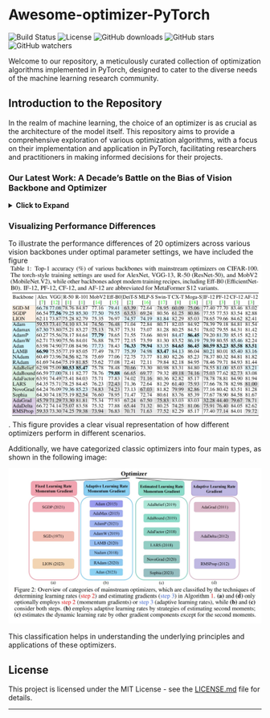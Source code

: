 # Awesome-optimizer-PyTorch

![Build Status](https://img.shields.io/badge/build-passing-brightgreen)
![License](https://img.shields.io/badge/license-MIT-blue)
![GitHub downloads](https://img.shields.io/github/downloads/tianshijing/Awesome-optimizers/total)
![GitHub stars](https://img.shields.io/github/stars/tianshijing/Awesome-optimizers.svg?style=social&label=Star)
![GitHub watchers](https://img.shields.io/github/watchers/tianshijing/Awesome-optimizers.svg?style=social&label=Watch)

Welcome to our repository, a meticulously curated collection of optimization algorithms implemented in PyTorch, designed to cater to the diverse needs of the machine learning research community.

## Introduction to the Repository

In the realm of machine learning, the choice of an optimizer is as crucial as the architecture of the model itself. This repository aims to provide a comprehensive exploration of various optimization algorithms, with a focus on their implementation and application in PyTorch, facilitating researchers and practitioners in making informed decisions for their projects.

### Our Latest Work: A Decade’s Battle on the Bias of Vision Backbone and Optimizer

<details>
<summary><strong>Click to Expand</strong></summary>

<h3>A Decade’s Battle on the Bias of Vision Backbone and Optimizer</h3>

The past decade has witnessed rapid progress in vision backbones and an evolution of deep optimizers from SGD to Adam variants. This paper, for the first time, delves into the relationship between vision network design and optimizer selection. We conduct comprehensive benchmarking studies on mainstream vision backbones and widely-used optimizers, revealing an intriguing phenomenon termed backbone-optimizer coupling bias (BOCB). Notably, classical ConvNets, such as VGG and ResNet, exhibit a marked co-dependency with SGD, while modern architectures, including ViTs and ConvNeXt, demonstrate a strong coupling with optimizers with adaptive learning rates like AdamW. More importantly, we uncover the adverse impacts of BOCB on popular backbones in real-world practice, such as additional tuning time and resource overhead, which indicates the remaining challenges and even potential risks. Through in-depth analysis and apples-to-apples comparisons, however, we surprisingly observe that specific types of network architecture can significantly mitigate BOCB, which might serve as promising guidelines for future backbone design. We hope this work as a kick-start can inspire the community to further question the long-held assumptions on vision backbones and optimizers, consider BOCB in future studies, and thus contribute to more robust, efficient, and effective vision systems. It is time to go beyond those usual choices and confront the elephant in the room. The source code and models are publicly available.

**Backbone-Optimizer Coupling Bias (BOCB)** is a phenomenon we observed during the bench-marking, which arises from the intricate interplay between the design principles of vision backbones and the inherent properties of optimizers.

Code: https://github.com/Westlake-AI/Backbone-vs-Optimizer
</details>

### Visualizing Performance Differences

To illustrate the performance differences of 20 optimizers across various vision backbones under optimal parameter settings, we have included the figure ![Optimizer Accuracy](Fig/acc.jpg). This figure provides a clear visual representation of how different optimizers perform in different scenarios.

Additionally, we have categorized classic optimizers into four main types, as shown in the following image:

![Optimizer Categories](Fig/optimizer.jpg)

This classification helps in understanding the underlying principles and applications of these optimizers.


## License

This project is licensed under the MIT License - see the [LICENSE.md](LICENSE.md) file for details.

---

